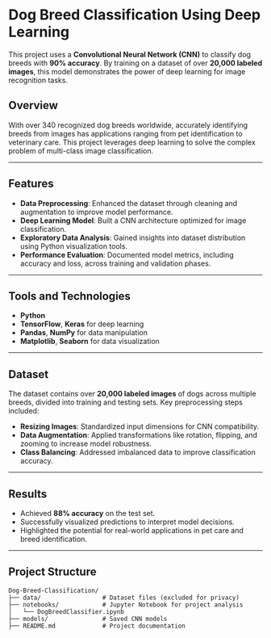 # Dog Breed Classification Using Deep Learning

This project uses a **Convolutional Neural Network (CNN)** to classify dog breeds with **90% accuracy**.
By training on a dataset of over **20,000 labeled images**, this model demonstrates the power of deep learning for image recognition tasks. 

## Overview

With over 340 recognized dog breeds worldwide, accurately identifying breeds from images has applications ranging from pet identification to veterinary care. This project leverages deep learning to solve the complex problem of multi-class image classification.

---

## Features

- **Data Preprocessing**: Enhanced the dataset through cleaning and augmentation to improve model performance.
- **Deep Learning Model**: Built a CNN architecture optimized for image classification.
- **Exploratory Data Analysis**: Gained insights into dataset distribution using Python visualization tools.
- **Performance Evaluation**: Documented model metrics, including accuracy and loss, across training and validation phases.

---

## Tools and Technologies

- **Python**
- **TensorFlow**, **Keras** for deep learning
- **Pandas**, **NumPy** for data manipulation
- **Matplotlib**, **Seaborn** for data visualization

---

## Dataset

The dataset contains over **20,000 labeled images** of dogs across multiple breeds, divided into training and testing sets. Key preprocessing steps included:

- **Resizing Images**: Standardized input dimensions for CNN compatibility.
- **Data Augmentation**: Applied transformations like rotation, flipping, and zooming to increase model robustness.
- **Class Balancing**: Addressed imbalanced data to improve classification accuracy.

---

## Results

- Achieved **88% accuracy** on the test set.
- Successfully visualized predictions to interpret model decisions.
- Highlighted the potential for real-world applications in pet care and breed identification.

---

## Project Structure

```plaintext
Dog-Breed-Classification/
├── data/                 # Dataset files (excluded for privacy)
├── notebooks/            # Jupyter Notebook for project analysis
│   └── DogBreedClassifier.ipynb
├── models/               # Saved CNN models
├── README.md             # Project documentation

